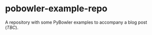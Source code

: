 # pobowler-example-repo

A repository with some PyBowler examples to accompany a blog post (_TBC_).
